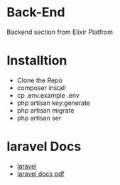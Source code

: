# Back-End
Backend section from Elixir Platfrom

# Installtion
- Clone the Repo
- composer install
- cp .env.example .env
- php artisan key:generate
- php artisan migrate
- php artisan ser
# laravel Docs
- [laravel](https://laravel.com/)
- [laravel docs pdf](https://drive.google.com/file/d/1VI0Up951_BSpH0MdkY7K8x9y6Lv9mhPO/view?usp=share_link)


